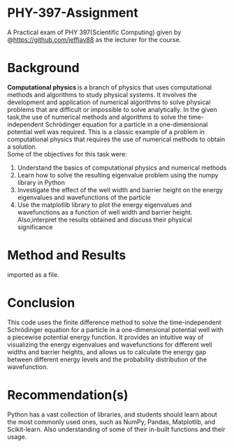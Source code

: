 # PHY-397-Assignment
A Practical exam of PHY 397(Scientific Computing) given by @https://github.com/jeffjay88 as the lecturer for the course.
<h1> Background </h1>
<p1> <strong> Computational physics </strong> is a branch of physics that uses computational methods and algorithms to study physical systems. It involves the development and application of numerical algorithms to solve physical problems that are difficult or impossible to solve analytically. In the given task,the use of numerical methods and algorithms to solve the time-independent Schrödinger equation for a particle in a one-dimensional potential well was required. This is a classic example of a problem in computational physics that requires the use of numerical methods to obtain a solution. </p1> <br>
<p2>Some of the objectives for this task were:
<ol> 
<li> Understand the basics of computational physics and numerical methods </li>
<li> Learn how to solve the resulting eigenvalue problem using the numpy library in Python </li>
<li> Investigate the effect of the well width and barrier height on the energy eigenvalues and wavefunctions of the particle </li>
<li> Use the matplotlib library to plot the energy eigenvalues and wavefunctions as a function of well width and barrier height. Also,interpret the results obtained and discuss their physical significance </li>
</ol>
</p2>

<h1>Method and Results </h1>
imported as a file.

<h1> Conclusion </h1>
<p1>This code uses the finite difference method to solve the time-independent Schrödinger equation for a particle in a one-dimensional potential well with a piecewise potential energy function. It provides an intuitive way of visualizing the energy eigenvalues and wavefunctions for different well widths and barrier heights, and allows us to calculate the energy gap between different energy levels and the probability distribution of the wavefunction. </p1>

<h1>Recommendation(s)</h1>
<p1>Python has a vast collection of libraries, and students should learn about the most commonly used ones, such as NumPy, Pandas, Matplotlib, and Scikit-learn. Also understanding of some of their in-built functions and their usage.
</p1>
